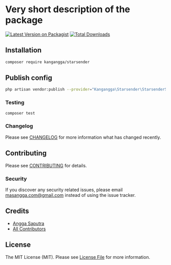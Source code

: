 # Very short description of the package

[![Latest Version on Packagist](https://img.shields.io/packagist/v/kangangga/starsender.svg?style=flat-square)](https://packagist.org/packages/kangangga/starsender)
[![Total Downloads](https://img.shields.io/packagist/dt/kangangga/starsender.svg?style=flat-square)](https://packagist.org/packages/kangangga/starsender)

## Installation

```bash
composer require kangangga/starsender
```

## Publish config

```bash
php artisan vendor:publish --provider="Kangangga\Starsender\StarsenderServiceProvider" --tag=config

```

### Testing

```bash
composer test
```

### Changelog

Please see [CHANGELOG](CHANGELOG.md) for more information what has changed recently.

## Contributing

Please see [CONTRIBUTING](CONTRIBUTING.md) for details.

### Security

If you discover any security related issues, please email masangga.com@gmail.com instead of using the issue tracker.

## Credits

- [Angga Saputra](https://github.com/kangangga)
- [All Contributors](../../contributors)

## License

The MIT License (MIT). Please see [License File](LICENSE.md) for more information.
